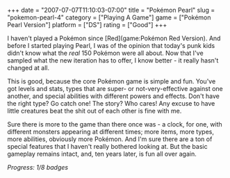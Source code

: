 +++
date = "2007-07-07T11:10:03-07:00"
title = "Pokémon Pearl"
slug = "pokemon-pearl-4"
category = ["Playing A Game"]
game = ["Pokémon Pearl Version"]
platform = ["DS"]
rating = ["Good"]
+++

I haven't played a Pokémon since [Red](game:Pokémon Red Version).  And before I started playing Pearl, I was of the opinion that today's punk kids didn't know what the <i>real</i> 150 Pokémon were all about.  Now that I've sampled what the new iteration has to offer, I know better - it really hasn't changed at all.

This is good, because the core Pokémon game is simple and fun.  You've got levels and stats, types that are super- or not-very-effective against one another, and special abilities with different powers and effects.  Don't have the right type?  Go catch one!  The story?  Who cares!  Any excuse to have little creatures beat the shit out of each other is fine with me.

Sure there is more to the game than there once was - a clock, for one, with different monsters appearing at different times; more items, more types, more abilities, obviously more Pokémon.  And I'm sure there are a ton of special features that I haven't really bothered looking at.  But the basic gameplay remains intact, and, ten years later, is fun all over again.

<i>Progress: 1/8 badges</i>

